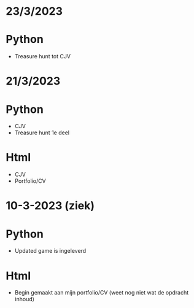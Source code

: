 # 23/3/2023

# Python
- Treasure hunt tot CJV

# 21/3/2023

# Python
- CJV 
- Treasure hunt 1e deel

# Html
- CJV
- Portfolio/CV

# 10-3-2023 (ziek)

# Python
- Updated game is ingeleverd

# Html
- Begin gemaakt aan mijn portfolio/CV (weet nog niet wat de opdracht inhoud)
